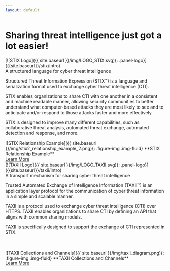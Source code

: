```yaml
---
layout: default
---
```


<div class="row">
  <div class="col-md-12 text-center">
    <div class="jumbotron">
      <h1>Sharing threat intelligence just got a lot easier!</h1>
    </div>
  </div>

  <div class="col-md-6">
    <div class="panel panel-default">
      <div class="panel-heading">
        <div markdown="span">[![STIX Logo]({{ site.baseurl }}/img/LOGO_STIX.svg){: .panel-logo}]({{site.baseurl}}/stix/intro)</div>
        <div class="panel-title text-center">A structured language for cyber threat intelligence</div>
      </div>          
      <div class="panel-body">
        <p>
          Structured Threat Information Expression (STIX™) is a language and serialization format used to exchange cyber threat intelligence (CTI).
        </p>
        <p>
          STIX enables organizations to share CTI with one another in a consistent and machine readable manner, allowing security communities to better understand what computer-based attacks they are most likely to see and to anticipate and/or respond to those attacks faster and more effectively.
        </p>
        <p>
          STIX is designed to improve many different capabilities, such as collaborative threat analysis, automated threat exchange, automated detection and response, and more.
        </p>
        <div class="figure text-center" markdown="span">
        ![STIX Relationship Example]({{ site.baseurl }}/img/stix2_relationship_example_2.png){: .figure-img .img-fluid}
        **STIX Relationship Example**
        </div>
        <div class="panel-heading">
          <a style="width: 250px;" class="btn btn-primary btn-spec" data-toggle="tooltip" title="STIX Home" href="{{site.baseurl}}/stix/intro"> 
            <span class="glyphicon glyphicon-home"></span> Learn More
          </a>
        </div>
      </div>
    </div>
  </div>

  <div class="col-md-6">
    <div class="panel panel-default">
      <div class="panel-heading">
        <div markdown="span">[![TAXII Logo]({{ site.baseurl }}/img/LOGO_TAXII.svg){: .panel-logo}]({{site.baseurl}}/taxii/intro)</div>
        <div class="panel-title text-center">A transport mechanism for sharing cyber threat intelligence</div>
      </div>
      <div class="panel-body">
        <p>
          Trusted Automated Exchange of Intelligence Information (TAXII™) is an application layer protocol for the communication of cyber threat information in a simple and scalable manner.
        <p>
        </p>
          TAXII is a protocol used to exchange cyber threat intelligence (CTI) over HTTPS. TAXII enables organizations to share CTI by defining an API that aligns with common sharing models.
        <p>
        </p>
          TAXII is specifically designed to support the exchange of CTI represented in STIX.
        </p>
        <br><br>
        <div class="figure center-block text-center" markdown="span">
          ![TAXII Collections and Channels]({{ site.baseurl }}/img/taxii_diagram.png){: .figure-img .img-fluid}
          **TAXII Collections and Channels**
        </div>
        <div style="margin-top: -2px;" class="panel-heading">        
          <a style="width: 250px;" class="btn btn-primary btn-spec" data-toggle="tooltip" title="TAXII Home" href="{{site.baseurl}}/taxii/intro"> 
              <span class="glyphicon glyphicon-home"></span> Learn More
          </a>
        </div>
      </div>
    </div>
  </div>
</div>
